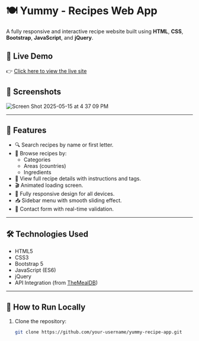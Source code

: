 # 🍽️ Yummy - Recipes Web App

A fully responsive and interactive recipe website built using **HTML**, **CSS**, **Bootstrap**, **JavaScript**, and **jQuery**.  

## 🔗 Live Demo

👉 [Click here to view the live site](https://shehabmmi.github.io/Yummy/)

## 📸 Screenshots

![Screen Shot 2025-05-15 at 4 37 09 PM](https://github.com/user-attachments/assets/bac5950c-3c8f-4e6f-a6b0-68237ceb3b2c)


---

## 🚀 Features

- 🔍 Search recipes by name or first letter.
- 📂 Browse recipes by:
  - Categories
  - Areas (countries)
  - Ingredients
- 🧾 View full recipe details with instructions and tags.
- 🎬 Animated loading screen.
- 📱 Fully responsive design for all devices.
- 📥 Sidebar menu with smooth sliding effect.
- 📧 Contact form with real-time validation.

---

## 🛠️ Technologies Used

- HTML5
- CSS3
- Bootstrap 5
- JavaScript (ES6)
- jQuery
- API Integration (from [TheMealDB](https://www.themealdb.com/))

---

## 📁 How to Run Locally

1. Clone the repository:
   ```bash
   git clone https://github.com/your-username/yummy-recipe-app.git
